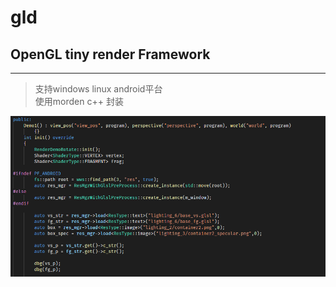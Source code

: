 # gld
## OpenGL tiny render Framework
--------------------
>支持windows linux android平台  
>使用morden c++ 封装

![Image text](https://raw.githubusercontent.com/wu1274704958/gld/master/screenshot/ss1.png)


